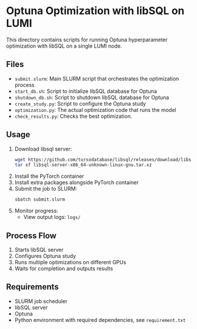# Optuna Optimization with libSQL on LUMI

This directory contains scripts for running Optuna hyperparameter
optimization with libSQL on a single LUMI node.

## Files

- `submit.slurm`: Main SLURM script that orchestrates the optimization process
- `start_db.sh`: Script to initialize libSQL database for Optuna
- `shutdown_db.sh`: Script to shutdown libSQL database for Optuna
- `create_study.py`: Script to configure the Optuna study
- `optimization.py`: The actual optimization code that runs the model
- `check_results.py`: Checks the best optimization.

## Usage

1. Download libsql server:
   ```bash
   wget https://github.com/tursodatabase/libsql/releases/download/libsql-server-v0.24.32/libsql-server-x86_64-unknown-linux-gnu.tar.xz
   tar xf libsql-server-x86_64-unknown-linux-gnu.tar.xz
   ```
2. Install the PyTorch container
3. Install extra packages alongside PyTorch container
4. Submit the job to SLURM:
   ```bash
   sbatch submit.slurm
   ```
5. Monitor progress:
   - View output logs: `logs/`

## Process Flow

1. Starts libSQL server
2. Configures Optuna study
3. Runs multiple optimizations on different GPUs
4. Waits for completion and outputs results

## Requirements

- SLURM job scheduler
- libSQL server
- Optuna
- Python environment with required dependencies, see `requirement.txt`
